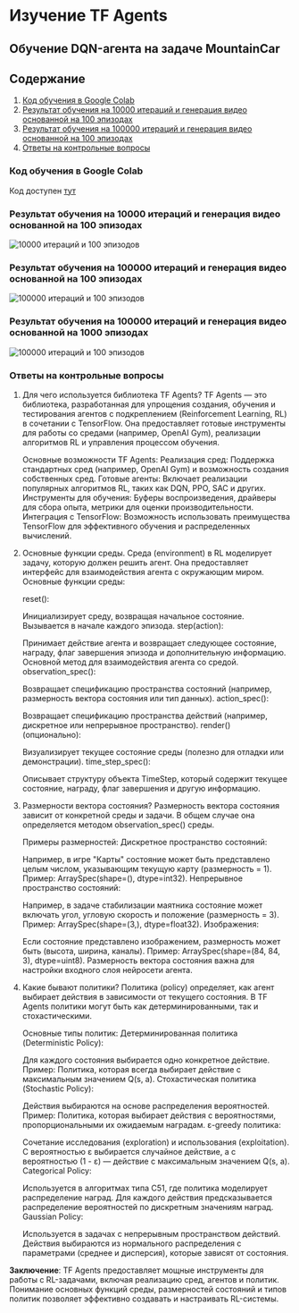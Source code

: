 # Изучение TF Agents
## Обучение DQN-агента на задаче MountainCar

## Содержание
1. [Код обучения в Google Colab](#код-обучения-в-google-colab)
2. [Результат обучения на 10000 итераций и генерация видео основанной на 100 эпизодах](#результат-обучения-на-10000-итераций-и-генерация-видео-основанной-на-100-эпизодах)
3. [Результат обучения на 100000 итераций и генерация видео основанной на 100 эпизодах](#результат-обучения-на-100000-итераций-и-генерация-видео-основанной-на-100-эпизодах)
4. [Ответы на контрольные вопросы](#ответы-на-контрольные-вопросы)



### Код обучения в Google Colab
Код доступен [тут](https://colab.research.google.com/drive/1wx-zzvTblN3TFUeS1LBR7oYgto4fKCs6?usp=sharing)


### Результат обучения на 10000 итераций и генерация видео основанной на 100 эпизодах 
![10000 итераций и 100 эпизодов](https://github.com/VolinNilov/university/blob/main/MoAIiMR/4_lab_work/results/mountaincar_dqn_10000_100.gif)


### Результат обучения на 100000 итераций и генерация видео основанной на 100 эпизодах 
![100000 итераций и 100 эпизодов](https://github.com/VolinNilov/university/blob/main/MoAIiMR/4_lab_work/results/mountaincar_dqn_100000_100.gif)

### Результат обучения на 100000 итераций и генерация видео основанной на 1000 эпизодах 
![100000 итераций и 100 эпизодов](https://github.com/VolinNilov/university/blob/main/MoAIiMR/4_lab_work/results/mountaincar_dqn_100000_1000.gif)


### Ответы на контрольные вопросы
1) Для чего используется библиотека TF Agents?
    TF Agents — это библиотека, разработанная для упрощения создания, обучения и тестирования агентов с подкреплением (Reinforcement Learning, RL) в сочетании с TensorFlow. Она предоставляет готовые инструменты для работы со средами (например, OpenAI Gym), реализации алгоритмов RL и управления процессом обучения.

    Основные возможности TF Agents:
    Реализация сред: Поддержка стандартных сред (например, OpenAI Gym) и возможность создания собственных сред.
    Готовые агенты: Включает реализации популярных алгоритмов RL, таких как DQN, PPO, SAC и других.
    Инструменты для обучения: Буферы воспроизведения, драйверы для сбора опыта, метрики для оценки производительности.
    Интеграция с TensorFlow: Возможность использовать преимущества TensorFlow для эффективного обучения и распределенных вычислений.

2) Основные функции среды.
    Среда (environment) в RL моделирует задачу, которую должен решить агент. Она предоставляет интерфейс для взаимодействия агента с окружающим миром. Основные функции среды:

    reset():

    Инициализирует среду, возвращая начальное состояние.
    Вызывается в начале каждого эпизода.
    step(action):

    Принимает действие агента и возвращает следующее состояние, награду, флаг завершения эпизода и дополнительную информацию.
    Основной метод для взаимодействия агента со средой.
    observation_spec():

    Возвращает спецификацию пространства состояний (например, размерность вектора состояния или тип данных).
    action_spec():

    Возвращает спецификацию пространства действий (например, дискретное или непрерывное пространство).
    render() (опционально):

    Визуализирует текущее состояние среды (полезно для отладки или демонстрации).
    time_step_spec():

    Описывает структуру объекта TimeStep, который содержит текущее состояние, награду, флаг завершения и другую информацию.

3) Размерности вектора состояния?
    Размерность вектора состояния зависит от конкретной среды и задачи. В общем случае она определяется методом observation_spec() среды.

    Примеры размерностей:
    Дискретное пространство состояний:

    Например, в игре "Карты" состояние может быть представлено целым числом, указывающим текущую карту (размерность = 1).
    Пример: ArraySpec(shape=(), dtype=int32).
    Непрерывное пространство состояний:

    Например, в задаче стабилизации маятника состояние может включать угол, угловую скорость и положение (размерность = 3).
    Пример: ArraySpec(shape=(3,), dtype=float32).
    Изображения:

    Если состояние представлено изображением, размерность может быть (высота, ширина, каналы).
    Пример: ArraySpec(shape=(84, 84, 3), dtype=uint8).
    Размерность вектора состояния важна для настройки входного слоя нейросети агента.

4) Какие бывают политики?
    Политика (policy) определяет, как агент выбирает действия в зависимости от текущего состояния. В TF Agents политики могут быть как детерминированными, так и стохастическими.

    Основные типы политик:
    Детерминированная политика (Deterministic Policy):

    Для каждого состояния выбирается одно конкретное действие.
    Пример: Политика, которая всегда выбирает действие с максимальным значением Q(s, a).
    Стохастическая политика (Stochastic Policy):

    Действия выбираются на основе распределения вероятностей.
    Пример: Политика, которая выбирает действия с вероятностями, пропорциональными их ожидаемым наградам.
    ε-greedy политика:

    Сочетание исследования (exploration) и использования (exploitation).
    С вероятностью ε выбирается случайное действие, а с вероятностью (1 - ε) — действие с максимальным значением Q(s, a).
    Categorical Policy:

    Используется в алгоритмах типа C51, где политика моделирует распределение наград.
    Для каждого действия предсказывается распределение вероятностей по дискретным значениям наград.
    Gaussian Policy:

    Используется в задачах с непрерывным пространством действий.
    Действия выбираются из нормального распределения с параметрами (среднее и дисперсия), которые зависят от состояния.

**Заключение**: TF Agents предоставляет мощные инструменты для работы с RL-задачами, включая реализацию сред, агентов и политик. Понимание основных функций среды, размерностей состояний и типов политик позволяет эффективно создавать и настраивать RL-системы.
